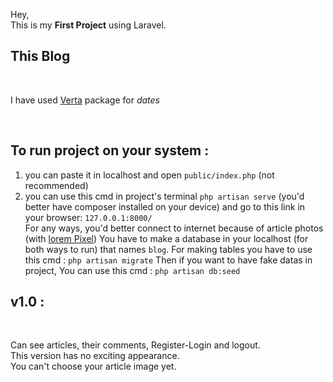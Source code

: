Hey, <br>
This is my **First Project** using Laravel.


## This Blog

<br>

I have used [Verta](https://hekmatinasser.github.io/verta/) package for *dates*

<br>

## To run project on your system :

1. you can paste it in localhost and open `public/index.php` (not recommended) <br>
2. you can use this cmd in project's terminal `php artisan serve` (you'd better have composer installed on your device) and go to this link in your browser: `127.0.0.1:8000/` <br>
 For any ways, you'd better connect to internet because of article photos (with [lorem Pixel](https://lorempixel.com))
 You have to make a database in your localhost (for both ways to run) that names `blog`.
 For making tables you have to use this cmd : `php artisan migrate`
 Then if you want to have fake datas in project, You can use this cmd : `php artisan db:seed`

## v1.0 :

<br>

Can see articles, their comments, Register-Login and logout. <br>
This version has no exciting appearance. <br>
You can't choose your article image yet. <br>
